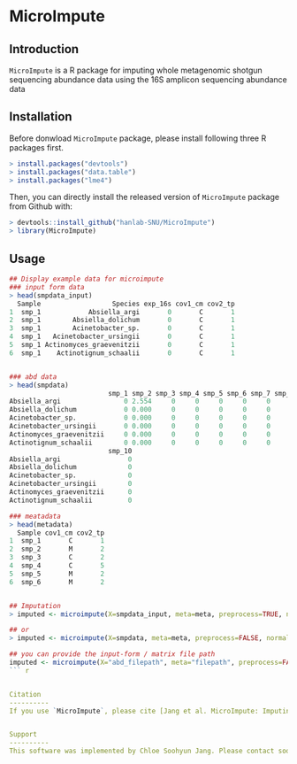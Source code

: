 MicroImpute
===================

Introduction
------------
`MicroImpute` is a R package for imputing whole metagenomic shotgun sequencing abundance data using the 16S amplicon sequencing abundance data

Installation
------------
Before donwload `MicroImpute` package, please install following three R packages first.

``` r
> install.packages("devtools")
> install.packages("data.table")
> install.packages("lme4")
```

Then, you can directly install the released version of `MicroImpute` package from Github with:

``` r
> devtools::install_github("hanlab-SNU/MicroImpute")  
> library(MicroImpute)
```

Usage
------------
``` r
## Display example data for microimpute 
### input form data
> head(smpdata_input)
  Sample                  Species exp_16s cov1_cm cov2_tp
1  smp_1            Absiella_argi       0       C       1
2  smp_1        Absiella_dolichum       0       C       1
3  smp_1        Acinetobacter_sp.       0       C       1
4  smp_1   Acinetobacter_ursingii       0       C       1
5  smp_1 Actinomyces_graevenitzii       0       C       1
6  smp_1    Actinotignum_schaalii       0       C       1


### abd data
> head(smpdata)
                         smp_1 smp_2 smp_3 smp_4 smp_5 smp_6 smp_7 smp_8 smp_9
Absiella_argi                0 2.554     0     0     0     0     0     0     0
Absiella_dolichum            0 0.000     0     0     0     0     0     0     0
Acinetobacter_sp.            0 0.000     0     0     0     0     0     0     0
Acinetobacter_ursingii       0 0.000     0     0     0     0     0     0     0
Actinomyces_graevenitzii     0 0.000     0     0     0     0     0     0     0
Actinotignum_schaalii        0 0.000     0     0     0     0     0     0     0
                         smp_10
Absiella_argi                 0
Absiella_dolichum             0
Acinetobacter_sp.             0
Acinetobacter_ursingii        0
Actinomyces_graevenitzii      0
Actinotignum_schaalii         0

### meatadata
> head(metadata)
  Sample cov1_cm cov2_tp
1  smp_1       C       1
2  smp_2       M       2
3  smp_3       C       2
4  smp_4       C       5
5  smp_5       M       2
6  smp_6       M       2


## Imputation
> imputed <- microimpute(X=smpdata_input, meta=meta, preprocess=TRUE, normalized=TRUE, sep=",")

## or
> imputed <- microimpute(X=smpdata, meta=meta, preprocess=FALSE, normalized=FALSE, sep=",") 

## you can provide the input-form / matrix file path
imputed <- microimpute(X="abd_filepath", meta="filepath", preprocess=FALSE, normalized=FALSE, sep=",") 
``` r


Citation
----------
If you use `MicroImpute`, please cite [Jang et al. MicroImpute: Imputing the whole metagenomic shotgun sequencing data using the 16S amplicon sequencing data (under review) (2023)](www.)


Support
----------
This software was implemented by Chloe Soohyun Jang. Please contact soohyun9749@snu.ac.kr